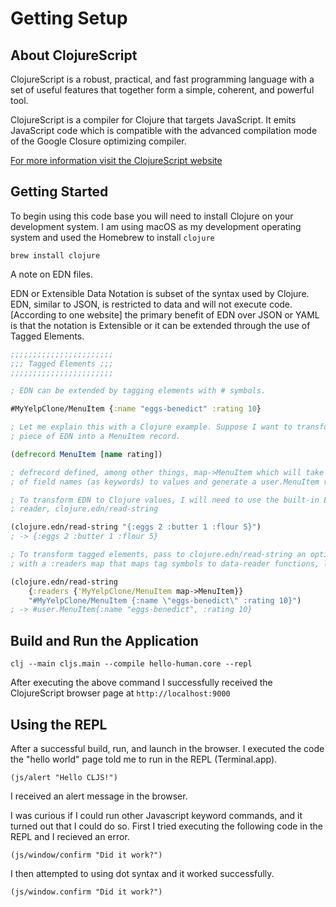 # Getting Setup

## About ClojureScript

ClojureScript is a robust, practical, and fast programming language with a set
of useful features that together form a simple, coherent, and powerful tool.

ClojureScript is a compiler for Clojure that targets JavaScript. It emits 
JavaScript code which is compatible with the advanced compilation mode of the 
Google Closure optimizing compiler.

[For more information visit the ClojureScript website](https://clojurescript.org)

## Getting Started

To begin using this code base you will need to install Clojure on your
development system. I am using macOS as my development operating system and
used the Homebrew to install `clojure`

```
brew install clojure
```

A note on EDN files.

EDN or Extensible Data Notation is subset of the syntax used by Clojure. EDN,
similar to JSON, is restricted to data and will not execute code. [According
to one website] the primary benefit of EDN over JSON or YAML is that the 
notation is Extensible or it can be extended through the use of Tagged
Elements.

```clojure
;;;;;;;;;;;;;;;;;;;;;;;
;;; Tagged Elements ;;;
;;;;;;;;;;;;;;;;;;;;;;;

; EDN can be extended by tagging elements with # symbols.

#MyYelpClone/MenuItem {:name "eggs-benedict" :rating 10}

; Let me explain this with a Clojure example. Suppose I want to transform that
; piece of EDN into a MenuItem record.

(defrecord MenuItem [name rating])

; defrecord defined, among other things, map->MenuItem which will take a map
; of field names (as keywords) to values and generate a user.MenuItem record

; To transform EDN to Clojure values, I will need to use the built-in EDN
; reader, clojure.edn/read-string

(clojure.edn/read-string "{:eggs 2 :butter 1 :flour 5}")
; -> {:eggs 2 :butter 1 :flour 5}

; To transform tagged elements, pass to clojure.edn/read-string an option map
; with a :readers map that maps tag symbols to data-reader functions, like so

(clojure.edn/read-string
    {:readers {'MyYelpClone/MenuItem map->MenuItem}}
    "#MyYelpClone/MenuItem {:name \"eggs-benedict\" :rating 10}")
; -> #user.MenuItem{:name "eggs-benedict", :rating 10}
```

## Build and Run the Application

```
clj --main cljs.main --compile hello-human.core --repl
```

After executing the above command I successfully received the ClojureScript
browser page at `http://localhost:9000`

## Using the REPL
After a successful build, run, and launch in the browser. I executed the code
the "hello world" page told me to run in the REPL (Terminal.app).

```
(js/alert "Hello CLJS!")
```

I received an alert message in the browser.

I was curious if I could run other Javascript keyword commands, and it turned
out that I could do so. First I tried executing the following code in the REPL
and I recieved an error.

```
(js/window/confirm "Did it work?")
```

I then attempted to using dot syntax and it worked successfully.

```
(js/window.confirm "Did it work?")
```
